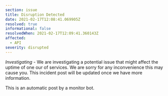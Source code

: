 ```yaml
---
section: issue
title: Disruption Detected
date: 2021-02-17T12:08:41.069905Z
resolved: true
informational: false
resolvedWhen: 2021-02-17T12:09:41.360143Z
affected:
  - API
severity: disrupted
---
```

*Investigating* - We are investigating a potential issue that might affect the uptime of one our of services. We are sorry for any inconvenience this may cause you. This incident post will be updated once we have more information.

This is an automatic post by a monitor bot.
        